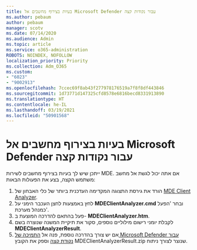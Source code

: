 ```yaml
---
title: בעיות בצירוף מחשבים אל Microsoft Defender עבור נקודות קצה
ms.author: pebaum
author: pebaum
manager: scotv
ms.date: 07/14/2020
ms.audience: Admin
ms.topic: article
ms.service: o365-administration
ROBOTS: NOINDEX, NOFOLLOW
localization_priority: Priority
ms.collection: Adm_O365
ms.custom:
- "6023"
- "9002913"
ms.openlocfilehash: 7ccec69f8ab43f277978176519a7f8f8df443846
ms.sourcegitcommit: 1d73771d147325cfd8578e6816becd8331913890
ms.translationtype: HT
ms.contentlocale: he-IL
ms.lasthandoff: 03/19/2021
ms.locfileid: "50901568"
---
```

# <a name="issues-with-onboarding-machines-to-microsoft-defender-for-endpoints"></a>בעיות בצירוף מחשבים אל Microsoft Defender עבור נקודות קצה

ייתכן שיש לך בעיות בצירוף מחשבים לשירות MDE. אם אתה יכול לגשת אל מחשב משתמש הקצה, בצע את הפעולות הבאות:

1. הורד את גירסת התצוגה המקדימה העדכנית ביותר של כלי האבחון של [MDE Client Analyzer](https://aka.ms/betamdeanalyzer).
2. לחץ באמצעות לחצן העכבר הימני על **MDEClientAnalyzer.cmd** ובחר 'הפעל כמנהל מערכת'.
3. פעל בהתאם להדרכה המוצעת ב- **MDEClientAnalyzer.htm**.
4. לקבלת יומני רישום מילוליים נוספים, סקור את תיקיית המשנה שנוצרה בשם **MDEClientAnalyzerResult**.
5. אם יש צורך בהדרכה נוספת, פנה אל [התמיכה של Microsoft Defender עבור נקודת קצה](https://docs.microsoft.com/windows/security/threat-protection/microsoft-defender-atp/contact-support) וספק את הקובץ MDEClientAnalyzerResult.zip שנוצר לצורך ניתוח.
